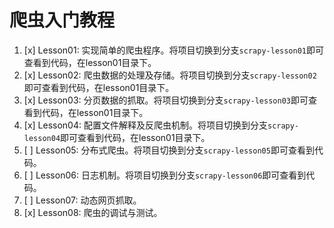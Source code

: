 # 爬虫入门教程

1. [x] Lesson01: 实现简单的爬虫程序。将项目切换到分支`scrapy-lesson01`即可查看到代码，在lesson01目录下。
2. [x] Lesson02: 爬虫数据的处理及存储。将项目切换到分支`scrapy-lesson02`即可查看到代码，在lesson01目录下。
3. [x] Lesson03: 分页数据的抓取。将项目切换到分支`scrapy-lesson03`即可查看到代码，在lesson01目录下。
4. [x] Lesson04: 配置文件解释及反爬虫机制。将项目切换到分支`scrapy-lesson04`即可查看到代码，在lesson01目录下。
5. [ ] Lesson05: 分布式爬虫。将项目切换到分支`scrapy-lesson05`即可查看到代码。
6. [ ] Lesson06: 日志机制。将项目切换到分支`scrapy-lesson06`即可查看到代码。
7. [ ] Lesson07: 动态网页抓取。
8. [x] Lesson08: 爬虫的调试与测试。


